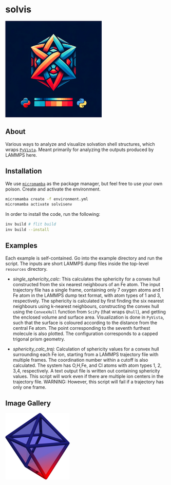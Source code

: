# solvis

<img src="branding/logo/logo.png" width="300" />

## About

Various ways to analyze and visualize solvation shell structures, which wraps [`PyVista`](https://docs.pyvista.org/version/stable/). Meant primarily for analyzing the outputs produced by LAMMPS here. 

## Installation

We use [`micromamba`](https://mamba.readthedocs.io/en/latest/user_guide/micromamba.html) as the package manager, but feel free to use your own poison. Create and activate the environment. 

```bash
micromamba create -f environment.yml
micromamba activate solvisenv
```

In order to install the code, run the following:

```bash
inv build # flit build
inv build --install
```

## Examples 

Each example is self-contained. Go into the example directory and run the script. The inputs are short LAMMPS dump files inside the top-level `resources` directory.  

- *single_sphericity_calc*: This calculates the sphericity for a convex hull constructed from the six nearest neighbours of an Fe atom. The input trajectory file has a single frame, containing only 7 oxygen atoms and 1 Fe atom in the LAMMPS dump text format, with atom types of 1 and 3, respectively. The sphericity is calculated by first finding the six nearest neighbours using k-nearest neighbours, constructing the convex hull using the `ConvexHull` function from `SciPy` (that wraps `Qhull`), and getting the enclosed volume and surface area. Visualization is done in `PyVista`, such that the surface is coloured according to the distance from the central Fe atom. The point corresponding to the seventh furthest molecule is also plotted. The configuration corresponds to a capped trigonal prism geometry. 

- *sphericity_calc_traj*: Calculation of sphericity values for a convex hull surrounding each Fe ion, starting from a LAMMPS trajectory file with multiple frames. The coordination number within a cutoff is also calculated. The system has O,H,Fe, and Cl atoms with atom types 1, 2, 3,4, respectively. A text output file is written out containing sphericity values. This script will work even if there are multiple ion centers in the trajectory file. WARNING: However, this script will fail if a trajectory has only one frame.

## Image Gallery

<img src="resources/non_octahedral_shape.png" width="200" />
